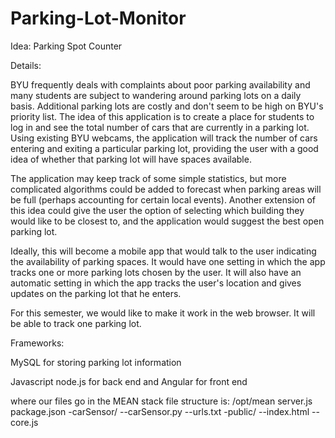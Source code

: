 Parking-Lot-Monitor
===================
Idea: Parking Spot Counter

Details:

BYU frequently deals with complaints about poor parking availability and many students are 	subject to wandering around parking lots on a daily basis. 	Additional parking lots are costly and don't seem to be high on 	BYU's priority list.
The idea of this application is to create a place for students to log in and see the total number of cars that are currently in a parking lot. Using existing BYU 	webcams, the application will track the number of cars entering and exiting a particular parking lot, providing the user with a good idea of whether that parking lot will have spaces available.

The application may keep track of some simple statistics, but more complicated algorithms could be added to forecast when parking areas will be full (perhaps accounting for certain local events).
Another extension of this idea could give the user the option of selecting which building they would like to be closest to, and the application would suggest the best open parking lot.

Ideally, this will become a mobile app that would talk to the user indicating the availability of parking spaces. It would have one setting in which the app tracks one or more parking lots chosen by the user. It will also have an automatic setting in which the app tracks the user's location and gives updates on the parking lot that he enters. 

For this semester, we would like to make it work in the web browser. It will be able to track one parking lot.

Frameworks: 

MySQL for storing parking lot information

Javascript node.js for back end and Angular for front end



where our files go in the MEAN stack file structure is:
/opt/mean
server.js
package.json
-carSensor/
--carSensor.py
--urls.txt
-public/
--index.html
--core.js
